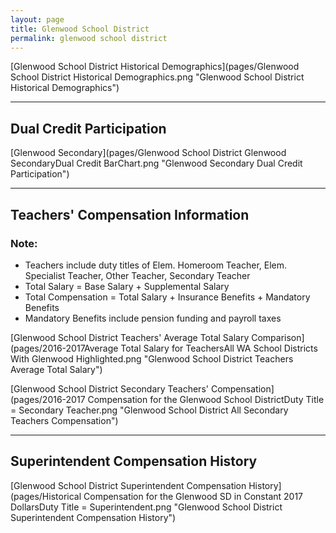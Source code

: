 ```yaml
---
layout: page
title: Glenwood School District
permalink: glenwood school district
---
```



[Glenwood School District Historical Demographics](pages/Glenwood School District Historical Demographics.png "Glenwood School District Historical Demographics")

___

## Dual Credit Participation

[Glenwood Secondary](pages/Glenwood School District Glenwood SecondaryDual Credit BarChart.png "Glenwood Secondary Dual Credit Participation")


___

## Teachers' Compensation Information
### Note:
- Teachers include duty titles of Elem. Homeroom Teacher, Elem. Specialist Teacher, Other Teacher, Secondary Teacher
- Total Salary = Base Salary + Supplemental Salary
- Total Compensation = Total Salary + Insurance Benefits + Mandatory Benefits
- Mandatory Benefits include pension funding and payroll taxes

[Glenwood School District Teachers' Average Total Salary Comparison](pages/2016-2017Average Total Salary for TeachersAll WA School Districts With Glenwood Highlighted.png "Glenwood School District Teachers Average Total Salary")

[Glenwood School District Secondary Teachers' Compensation](pages/2016-2017 Compensation for the Glenwood School DistrictDuty Title = Secondary Teacher.png "Glenwood School District All Secondary Teachers Compensation")


___

## Superintendent Compensation History

[Glenwood School District Superintendent Compensation History](pages/Historical Compensation for the Glenwood SD in Constant 2017 DollarsDuty Title = Superintendent.png "Glenwood School District Superintendent Compensation History")

